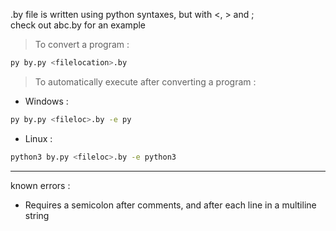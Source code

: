 .by file is written using python syntaxes, but with <, > and ;\
check out abc.by for an example

>To convert a program : 
```bash
py by.py <filelocation>.by
```

> To automatically execute after converting a program : 
- Windows :
```bash
py by.py <fileloc>.by -e py
```

- Linux : 
```bash
python3 by.py <fileloc>.by -e python3
```

-------------------
known errors : 
- Requires a semicolon after comments, and after each line in a multiline string